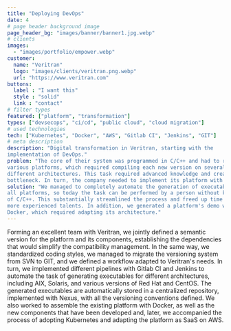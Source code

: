 ```yaml
---
title: "Deploying DevOps"
date: 4
# page header background image
page_header_bg: "images/banner/banner1.jpg.webp"
# clients
images: 
  - "images/portfolio/empower.webp"
customer:
  name: "Veritran"
  logo: "images/clients/veritran.png.webp"
  url: "https://www.veritran.com"
buttons:
  label : "I want this"
  style : "solid"
  link : "contact"
# filter types
featured: ["platform", "transformation"]
types: ["devsecops", "ci/cd", "public cloud", "cloud migration"]
# used technologies
tech: ["Kubernetes", "Docker", "AWS", "Gitlab CI", "Jenkins", "GIT"]
# meta description
description: "Digital transformation in Veritran, starting with the
implementation of DevOps."
problem: "The core of their system was programmed in C/C++ and had to run on
various platforms, which required compiling each new version on several
different architectures. This task required advanced knowledge and created a
bottleneck. In turn, the company needed to implement its platform with Docker."
solution: "We managed to completely automate the generation of executables for
all platforms, so today the task can be performed by a person without knowledge
of C/C++. This substantially streamlined the process and freed up time of their
more experienced talents. In addition, we generated a platform's demo with
Docker, which required adapting its architecture."
---
```


Forming an excellent team with Veritran, we jointly defined a semantic version
for the platform and its components, establishing the dependencies that would
simplify the compatibility management. In the same way, we standardized coding
styles, we managed to migrate the versioning system from SVN to GIT, and we
defined a workflow adapted to Veritran's needs. In turn, we implemented
different pipelines with Gitlab CI and Jenkins to automate the task of
generating executables for different architectures, including AIX, Solaris, and
various versions of Red Hat and CentOS. The generated executables are
automatically stored in a centralized repository, implemented with Nexus, with
all the versioning conventions defined. We also worked to assemble the existing
platform with Docker, as well as the new components that have been developed
and, later, we accompanied the process of adopting Kubernetes and adapting the
platform as SaaS on AWS.
